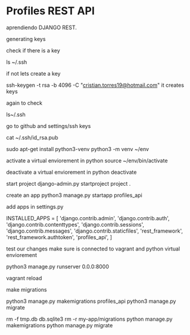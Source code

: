 # Profiles REST API

aprendiendo DJANGO REST.

generating keys

check if there is a key

ls ~/.ssh

if not lets create a key

ssh-keygen -t rsa -b 4096 -C "cristian.torres19@hotmail.com"
it creates keys

again to check

ls~/.ssh

go to github and settings/ssh keys

cat ~/.ssh/id_rsa.pub

sudo apt-get install python3-venv
python3 -m venv ~/env

activate a virtual enviorement in python
source ~/env/bin/activate

deactivate a virtual enviorement in python
deactivate

start project
django-admin.py startproject project .

create an app
python3 manage.py startapp profiles_api


add apps in settings.py

INSTALLED_APPS = [
    'django.contrib.admin',
    'django.contrib.auth',
    'django.contrib.contenttypes',
    'django.contrib.sessions',
    'django.contrib.messages',
    'django.contrib.staticfiles',
    'rest_framework',
    'rest_framework.authtoken',
    'profiles_api',
]

test our changes
make sure is connected to vagrant and python virtual enviorement

python3 manage.py runserver 0.0.0:8000


vagrant reload

make migrations

python3 manage.py makemigrations profiles_api
python3 manage.py migrate



rm -f tmp.db db.sqlite3
rm -r my-app/migrations
python manage.py makemigrations
python manage.py migrate    







